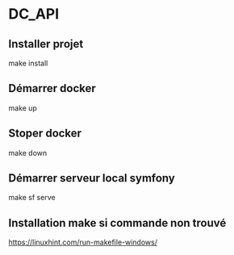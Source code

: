 # DC_API
## Installer projet
make install
## Démarrer docker
make up
## Stoper docker
make down
## Démarrer serveur local symfony
make sf serve

## Installation make si commande non trouvé
https://linuxhint.com/run-makefile-windows/

